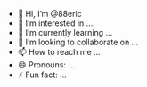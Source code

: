 - 👋 Hi, I’m @88eric
- 👀 I’m interested in ...
- 🌱 I’m currently learning ...
- 💞️ I’m looking to collaborate on ...
- 📫 How to reach me ...
- 😄 Pronouns: ...
- ⚡ Fun fact: ...

<!---
88eric/88eric is a ✨ special ✨ repository because its `README.md` (this file) appears on your GitHub profile.
You can click the Preview link to take a look at your changes.
--->
